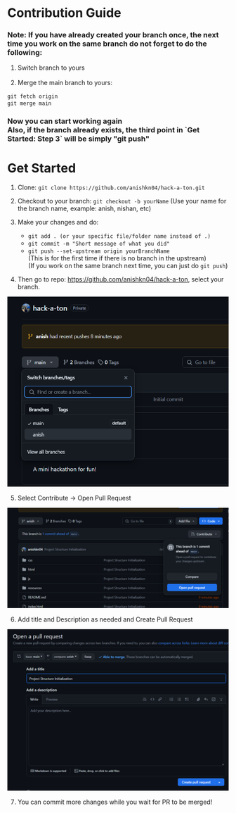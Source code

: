 # Contribution Guide

<h3> Note: If you have already created your branch once, the next time you work on the same branch do not forget to do the following:<br></h3>

1. Switch branch to yours<br><br>
2. Merge the main branch to yours:
```
git fetch origin
git merge main
```

<h3>Now you can start working again<br>
Also, if the branch already exists, the third point in `Get Started: Step 3` will be simply "git push"
</h3>

# Get Started

1. Clone: `git clone https://github.com/anishkn04/hack-a-ton.git`

2. Checkout to your branch: `git checkout -b yourName` (Use your name for the branch name, example: anish, nishan, etc)

3. Make your changes and do:
    - `git add . (or your specific file/folder name instead of .)`
    - `git commit -m "Short message of what you did"`
    - `git push --set-upstream origin yourBranchName`<br>
    (This is for the first time if there is no branch in the upstream)<br>
    (If you work on the same branch next time, you can just do `git push`)

4. Then go to repo: https://github.com/anishkn04/hack-a-ton, select your branch.

![Select Branch](images/branch.png)

5. Select Contribute ->  Open Pull Request

![Contribute](images/contribute.png)

6. Add title and Description as needed and Create Pull Request

![Open PR](images/openpr.png)

7. You can commit more changes while you wait for PR to be merged!